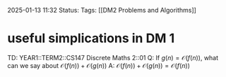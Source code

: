 2025-01-13 11:32
Status: 
Tags: [[DM2 Problems and Algorithms]]
# useful simplications in DM 1

TD: YEAR1::TERM2::CS147 Discrete Maths 2::01 
Q: If $g(n) = \mathcal O(f(n))$, what can we say about $\mathcal O(f(n)) + \mathcal O(g(n))$
A: $\mathcal O(f(n)) + \mathcal O(g(n)) = \mathcal O(f(n))$ 